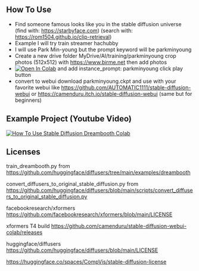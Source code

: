 ## How To Use
- Find someone famous looks like you in the stable diffusion universe (find with: https://starbyface.com) (search with: https://rom1504.github.io/clip-retrieval)
- Example I will try train streamer hachubby 
- I will use Park Min-young but the prompt keyword will be parkminyoung
- Create a new drive folder MyDrive/AI/training/parkminyoung crop photos (512x512) with https://www.birme.net then add photos
- [![Open In Colab](https://colab.research.google.com/assets/colab-badge.svg)](https://colab.research.google.com/github/camenduru/stable-diffusion-dreambooth-colab/blob/main/stable-diffusion-dreambooth_colab.ipynb) and add instance_prompt: parkminyoung click play button
- convert to webui download parkminyoung.ckpt and use with your favorite webui like https://github.com/AUTOMATIC1111/stable-diffusion-webui or https://camenduru.itch.io/stable-diffusion-webui (same but for beginners)

## Example Project (Youtube Video)
[![How To Use Stable Diffusion Dreambooth Colab](https://i.imgur.com/fDgkaP0.jpg)](https://www.youtube.com/watch?v=5dK1altO4Qw)

## Licenses

train_dreambooth.py from https://github.com/huggingface/diffusers/tree/main/examples/dreambooth

convert_diffusers_to_original_stable_diffusion.py from https://github.com/huggingface/diffusers/blob/main/scripts/convert_diffusers_to_original_stable_diffusion.py

facebookresearch/xformers
https://github.com/facebookresearch/xformers/blob/main/LICENSE

xformers T4 build
https://github.com/camenduru/stable-diffusion-webui-colab/releases

huggingface/diffusers
https://github.com/huggingface/diffusers/blob/main/LICENSE

https://huggingface.co/spaces/CompVis/stable-diffusion-license
